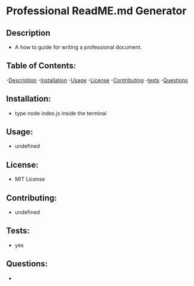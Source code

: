 #  Professional ReadME.md Generator 


  ## Description
  -  A how to guide for writing a professional document.


  ## Table of Contents:
  -[Description](#Description)
  -[Installation](#Installation)
  -[Usage](#Usage)
  -[License](#License)
  -[Contributing](#Contributing)
  -[tests](#tests)
  -[Questions](#Questions)

  ## Installation:
  - type node index.js inside the terminal

  ## Usage:
  - undefined

  ## License:
  - MIT License

  ## Contributing:
  - undefined

  ## Tests:
  - yes

  ## Questions:
  - 
